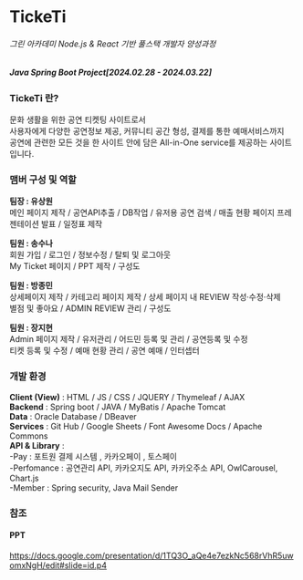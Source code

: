 # TickeTi

###### 그린 아카데미 Node.js & React 기반 풀스택 개발자 양성과정
##### Java Spring Boot Project[2024.02.28 - 2024.03.22]

### TickeTi 란?   
문화 생활을 위한 공연 티켓팅 사이트로서   
사용자에게 다양한 공연정보 제공, 커뮤니티 공간 형성, 결제를 통한 예매서비스까지     
공연에 관련한 모든 것을 한 사이트 안에 담은 All-in-One service를 제공하는 사이트입니다.   

### 맴버 구성 및 역할 
**팀장 : 유상원**    
메인 페이지 제작 / 공연API추출 / DB작업 / 유저용 공연 검색 / 매출 현황 페이지
프레젠테이션 발표 / 일정표 제작

**팀원 : 송수나**   
회원 가입 / 로그인 / 정보수정 / 탈퇴 및 로그아웃   
My Ticket 페이지 / PPT 제작 / 구성도
   
**팀원 : 방종민**   
상세페이지 제작 / 카테고리 페이지 제작 /  상세 페이지 내 REVIEW 작성·수정·삭제   
별점 및 좋아요 /  ADMIN REVIEW 관리 / 구성도   
   
**팀원 : 장지현**   
Admin 페이지 제작 / 유저관리 / 어드민 등록 및 관리 / 공연등록 및 수정   
티켓 등록 및 수정 / 예매 현황 관리 /  공연 예매 / 인터셉터


### 개발 환경
**Client (View)**   : HTML / JS / CSS / JQUERY / Thymeleaf / AJAX      
**Backend**   : Spring boot / JAVA / MyBatis / Apache Tomcat   
**Data**   : Oracle Database / DBeaver   
**Services**   : Git Hub / Google Sheets / Font Awesome Docs / Apache Commons   
**API & Library** :   
-Pay : 포트원 결제 시스템 , 카카오페이 , 토스페이   
-Perfomance : 공연관리 API, 카카오지도 API, 카카오주소 API, OwlCarousel, Chart.js   
-Member : Spring security, Java Mail Sender   
  

### 참조   
#### PPT   
https://docs.google.com/presentation/d/1TQ3O_aQe4e7ezkNc568rVhR5uwomxNgH/edit#slide=id.p4



